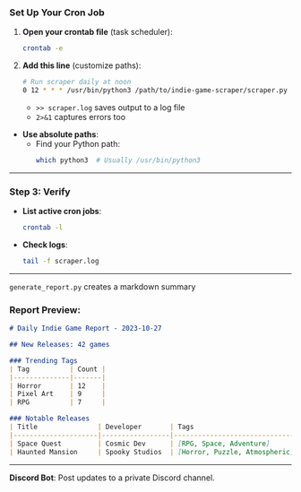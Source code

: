 

### **Set Up Your Cron Job**
1. **Open your crontab file** (task scheduler):
   ```bash
   crontab -e
   ```

2. **Add this line** (customize paths):
   ```bash
   # Run scraper daily at noon
   0 12 * * * /usr/bin/python3 /path/to/indie-game-scraper/scraper.py >> /home/user/scraper.log 2>&1
   ```
   - `>> scraper.log` saves output to a log file
   - `2>&1` captures errors too
  - **Use absolute paths**:
     - Find your Python path:
       ```bash
       which python3  # Usually /usr/bin/python3
       ```

---

### **Step 3: Verify**
- **List active cron jobs**:
  ```bash
  crontab -l
  ```

- **Check logs**:
  ```bash
  tail -f scraper.log
  ```

---

`generate_report.py` creates a markdown summary

### Report Preview:

```markdown
# Daily Indie Game Report - 2023-10-27

## New Releases: 42 games

### Trending Tags
| Tag          | Count |
|--------------|-------|
| Horror       | 12    |
| Pixel Art    | 9     |
| RPG          | 7     |

### Notable Releases
| Title               | Developer       | Tags                          |
|---------------------|-----------------|-------------------------------|
| Space Quest         | Cosmic Dev      | [RPG, Space, Adventure]       |
| Haunted Mansion     | Spooky Studios  | [Horror, Puzzle, Atmospheric] |
```

---

**Discord Bot**: Post updates to a private Discord channel.

